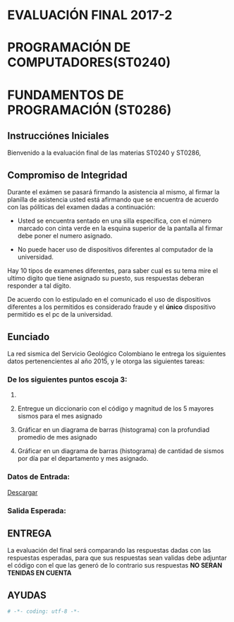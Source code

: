 # EVALUACIÓN FINAL 2017-2
# PROGRAMACIÓN DE COMPUTADORES(ST0240)
# FUNDAMENTOS DE PROGRAMACIÓN (ST0286)

## Instrucciónes Iniciales

Bienvenido a la evaluación final de las materias ST0240 y ST0286,

## Compromiso de Integridad

Durante el exámen se pasará firmando la asistencia al mismo, al firmar la planilla de asistencia usted está afirmando que se encuentra de acuerdo con las póliticas del examen dadas a continuación:

* Usted se encuentra sentado en una silla específica, con el número marcado con cinta verde en la esquina superior de la pantalla al firmar debe poner el numero asignado.

* No puede hacer uso de dispositivos diferentes al computador de la universidad.


Hay 10 tipos de examenes diferentes, para saber cual es su tema mire el ultimo digito que tiene asignado su puesto, sus respuestas deberan responder a tal dígito.

De acuerdo con lo estipulado en el comunicado el uso de dispositivos diferentes a los permitidos es considerado fraude y el **único** dispositivo permitido es el pc de la universidad.

## Eunciado

La red sismica del Servicio Geológico Colombiano le entrega los siguientes datos
pertenencientes al año 2015, y le otorga las siguientes tareas:

### De los siguientes puntos escoja 3:


1.

2. Entregue un diccionario con el código y magnitud de los 5 mayores sismos para el mes asignado

3. Gráficar  en un diagrama de barras (histograma) con la profundiad promedio de mes asignado

4. Gráficar en un diagrama de barras (histograma) de cantidad de sismos por día
par el departamento y mes asignado.


### Datos de Entrada:

[Descargar](https://www.datos.gov.co/api/views/c6z5-qfp4/rows.csv?accessType=DOWNLOAD)

### Salida Esperada:

## ENTREGA

La evaluación del final será comparando las respuestas dadas con las respuestas esperadas, para que sus respuestas sean validas debe adjuntar el código con el que las generó de lo contrario sus respuestas **NO SERAN TENIDAS EN CUENTA**


## AYUDAS


```python
# -*- coding: utf-8 -*-

```
